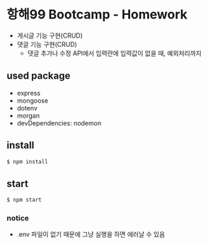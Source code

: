 # 항해99 Bootcamp - Homework

- 게시글 기능 구현(CRUD)
- 댓글 기능 구현(CRUD)
  - 댓글 추가나 수정 API에서 입력란에 입력값이 없을 때, 예외처리까지

## used package

- express
- mongoose
- dotenv
- morgan
- devDependencies: nodemon

## install

```bash
$ npm install
```

## start

```bash
$ npm start
```

### notice

- .env 파일이 없기 때문에 그냥 실행을 하면 에러날 수 있음
